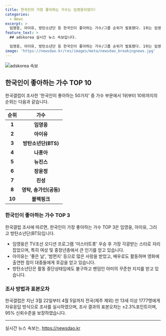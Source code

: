 ```yaml
---
title: 한국인이 가장 좋아하는 가수는 임영웅이었다!
categories:
  - News
excerpt: >
  임영웅, 아이유, 방탄소년단 등 한국인이 좋아하는 가수/그룹 순위가 발표됐다. 1위는 임영웅으로, 미스터트롯 우승 후 가장 각광받는 스타로 인기를 얻었다. 2위는 아이유로, 그녀의 노래와 연기가 사랑받았다. 3위는 방탄소년단으로, 멤버들이 국방의 의무를 다하고 있음에도 불구하고 팬덤의 지지가 굳건하다는 결과도 나왔다. (150자)
feature_text: >
  ## adskorea 실시간 뉴스 속보입니다.

  임영웅, 아이유, 방탄소년단 등 한국인이 좋아하는 가수/그룹 순위가 발표됐다. 1위는 임영웅으로, 미스터트롯 우승 후 가장 각광받는 스타로 인기를 얻었다. 2위는 아이유로, 그녀의 노래와 연기가 사랑받았다. 3위는 방탄소년단으로, 멤버들이 국방의 의무를 다하고 있음에도 불구하고 팬덤의 지지가 굳건하다는 결과도 나왔다. (150자)
image: 'https://newsdao.kr/res/images/meta/newsdao_breakingnews.jpg'
---
```


<p><img src="https://newsdao.kr/res/images/meta/newsdao_breakingnews.jpg" alt="adskorea 속보" /></p>

<h2 data-ke-size="size26">한국인이 좋아하는 가수 TOP 10</h2>

<p data-ke-size="size16">한국갤럽이 조사한 '한국인이 좋아하는 50가지' 중 가수 부문에서 1위부터 10위까지의 순위는 다음과 같습니다.</p>

<table>
    <thead>
        <tr>
            <th>순위</th>
            <th>가수</th>
        </tr>
    </thead>
    <tbody>
        <tr>
            <td style="text-align: center; height: 17px;"><b>1</b></td>
            <td style="text-align: center; height: 17px;"><b>임영웅</b></td>
        </tr>
        <tr>
            <td style="text-align: center; height: 17px;"><b>2</b></td>
            <td style="text-align: center; height: 17px;"><b>아이유</b></td>
        </tr>
        <tr>
            <td style="text-align: center; height: 17px;"><b>3</b></td>
            <td style="text-align: center; height: 17px;"><b>방탄소년단(BTS)</b></td>
        </tr>
        <tr>
            <td style="text-align: center; height: 17px;"><b>4</b></td>
            <td style="text-align: center; height: 17px;"><b>나훈아</b></td>
        </tr>
        <tr>
            <td style="text-align: center; height: 17px;"><b>5</b></td>
            <td style="text-align: center; height: 17px;"><b>뉴진스</b></td>
        </tr>
        <tr>
            <td style="text-align: center; height: 17px;"><b>6</b></td>
            <td style="text-align: center; height: 17px;"><b>장윤정</b></td>
        </tr>
        <tr>
            <td style="text-align: center; height: 17px;"><b>7</b></td>
            <td style="text-align: center; height: 17px;"><b>진성</b></td>
        </tr>
        <tr>
            <td style="text-align: center; height: 17px;"><b>8</b></td>
            <td style="text-align: center; height: 17px;"><b>영탁, 송가인(공동)</b></td>
        </tr>
        <tr>
            <td style="text-align: center; height: 17px;"><b>10</b></td>
            <td style="text-align: center; height: 17px;"><b>블랙핑크</b></td>
        </tr>
    </tbody>
</table>

<h3 data-ke-size="size24">한국인이 좋아하는 가수 TOP 3</h3>

<p data-ke-size="size16">한국갤럽 조사에 따르면, 한국인이 가장 좋아하는 가수 TOP 3은 임영웅, 아이유, 그리고 방탄소년단(BTS)입니다.</p>

<ul>
    <li>임영웅은 TV조선 오디션 프로그램 '미스터트롯' 우승 후 가장 각광받는 스타로 자리 잡았으며, 특히 여성 및 중장년층에서 큰 인기를 얻고 있습니다.</li>
    <li>아이유는 '좋은 날', '밤편지' 등으로 많은 사랑을 받았고, 배우로도 활동하며 영화에 출연한 점이 대중들에게 호감을 얻고 있습니다.</li>
    <li>방탄소년단은 활동 중단상태임에도 불구하고 팬덤인 아미의 꾸준한 지지를 받고 있습니다.</li>
</ul>

<h3 data-ke-size="size24">조사 방법과 표본오차</h3>

<p data-ke-size="size16">한국갤럽은 지난 3월 22일부터 4월 5일까지 전국(제주 제외) 만 13세 이상 1777명에게 자유응답 방식으로 조사를 실시하였으며, 조사 결과의 표본오차는 ±2.3%포인트이며, 95% 신뢰수준을 보장하였습니다.</p>

<hr>
실시간 뉴스 속보는, <a href="https://newsdao.kr" rel="dofollow">https://newsdao.kr</a>


